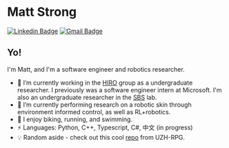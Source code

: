 # Matt Strong
[![Linkedin Badge](https://img.shields.io/badge/-matthewhstrong-blue?style=flat-square&logo=Linkedin&logoColor=white&link=https://www.linkedin.com/in/matthewhstrong/)](https://www.linkedin.com/in/matthewhstrong/)
[![Gmail Badge](https://img.shields.io/badge/-matthew.h.strong@gmail.com-c14438?style=flat-square&logo=Gmail&logoColor=white&link=mailto:matthew.h.strong@gmail.com)](mailto:matthew.h.strong@gmail.com)

## Yo!

I'm Matt, and I'm a software engineer and robotics researcher.

- :robot: I’m currently working in the [HIRO](https://github.com/HIRO-group) group as a undergraduate researcher. I previously was a software engineer intern at Microsoft. I'm also an undergraduate researcher in the [SBS](https://www.colorado.edu/lab/sbs) lab.
- 🌱 I’m currently performing research on a robotic skin through environment informed control, as well as RL+robotics.
- :runner: I enjoy biking, running, and swimming.
-  ⚡ Languages: Python, C++, Typescript, C#, 中文 (in progress)
- :bulb: Random aside - check out this cool [repo](https://github.com/uzh-rpg/flightmare) from UZH-RPG.

